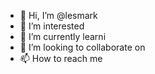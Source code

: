 - 👋 Hi, I’m @lesmark 
- 👀 I’m interested 
- 🌱 I’m currently learni 
- 💞️ I’m looking to collaborate on 
- 📫 How to reach me 

<!---
lesmark/lesmark is a ✨ special ✨ repository because its `README.md` (this file) appears on your GitHub profile.
You can click the Preview link to take a look at your changes.
--->
